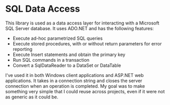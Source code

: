 SQL Data Access
=============
This library is used as a data access layer for interacting with a Microsoft SQL Server database. It uses ADO.NET and has the following features:

* Execute ad-hoc parametrized SQL queries
* Execute stored procedures, with or without return parameters for error reporting
* Execute Insert statements and obtain the primary key
* Run SQL commands in a transaction
* Convert a SqlDataReader to a DataSet or DataTable

I've used it in both Windows client applications and ASP.NET web applications. It takes in a connection string and closes the server connection when an operation is completed. My goal was to make something very simple that I could reuse across projects, even if it were not as generic as it could be.
